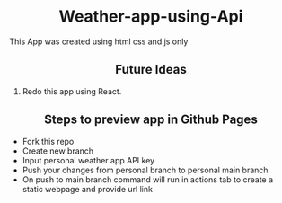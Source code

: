 <h1 align="center">Weather-app-using-Api </h1>

This App was created using html css and js only


<h2 align="center">Future Ideas </h2>

1. Redo this app using React.

<h2 align="center">Steps to preview app in Github Pages</h2>

- Fork this repo
- Create new branch
- Input personal weather app API key
- Push your changes from personal branch to personal main branch
- On push to main branch command will run in actions tab to create a static webpage and provide url link
